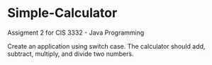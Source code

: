 # Simple-Calculator

Assigment 2 for CIS 3332 - Java Programming

Create an application using switch case. The calculator should add, subtract, multiply, and divide two numbers.
